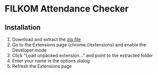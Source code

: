 # FILKOM Attendance Checker

## Installation
1. Download and extract the [zip file](https://github.com/rendicahya/FILKOMAttendanceChecker/archive/master.zip)
2. Go to the Extensions page (chrome://extensions) and enable the Developer mode
3. Click "Load unpacked extension..." and point to the extracted folder
4. Enter your name in the options dialog
5. Refresh the Extensions page
